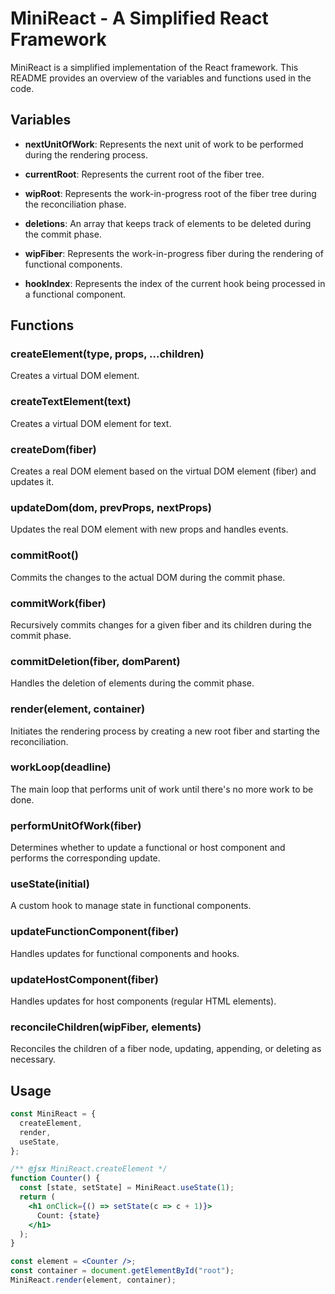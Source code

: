 # MiniReact - A Simplified React Framework

MiniReact is a simplified implementation of the React framework. This README provides an overview of the variables and functions used in the code.

## Variables

- **nextUnitOfWork**: Represents the next unit of work to be performed during the rendering process.

- **currentRoot**: Represents the current root of the fiber tree.

- **wipRoot**: Represents the work-in-progress root of the fiber tree during the reconciliation phase.

- **deletions**: An array that keeps track of elements to be deleted during the commit phase.

- **wipFiber**: Represents the work-in-progress fiber during the rendering of functional components.

- **hookIndex**: Represents the index of the current hook being processed in a functional component.

## Functions

### createElement(type, props, ...children)

Creates a virtual DOM element.

### createTextElement(text)

Creates a virtual DOM element for text.

### createDom(fiber)

Creates a real DOM element based on the virtual DOM element (fiber) and updates it.

### updateDom(dom, prevProps, nextProps)

Updates the real DOM element with new props and handles events.

### commitRoot()

Commits the changes to the actual DOM during the commit phase.

### commitWork(fiber)

Recursively commits changes for a given fiber and its children during the commit phase.

### commitDeletion(fiber, domParent)

Handles the deletion of elements during the commit phase.

### render(element, container)

Initiates the rendering process by creating a new root fiber and starting the reconciliation.

### workLoop(deadline)

The main loop that performs unit of work until there's no more work to be done.

### performUnitOfWork(fiber)

Determines whether to update a functional or host component and performs the corresponding update.

### useState(initial)

A custom hook to manage state in functional components.

### updateFunctionComponent(fiber)

Handles updates for functional components and hooks.

### updateHostComponent(fiber)

Handles updates for host components (regular HTML elements).

### reconcileChildren(wipFiber, elements)

Reconciles the children of a fiber node, updating, appending, or deleting as necessary.

## Usage

```jsx
const MiniReact = {
  createElement,
  render,
  useState,
};

/** @jsx MiniReact.createElement */
function Counter() {
  const [state, setState] = MiniReact.useState(1);
  return (
    <h1 onClick={() => setState(c => c + 1)}>
      Count: {state}
    </h1>
  );
}

const element = <Counter />;
const container = document.getElementById("root");
MiniReact.render(element, container);
